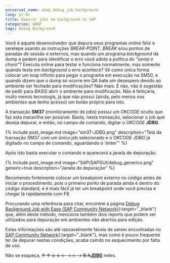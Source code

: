 ```yaml
---
universal_name: abap_debug_job_background
lang: pt-br
title: Depurar jobs em background no SAP
categories: ABAP
tags: Debug Background
---
```


Você é aquele desenvolvedor que depura seus programas *online* feliz e serelepe usando as instruções *BREAK-POINT*, *BREAK* e/ou pontos de paradas de sessão e externos, mas quando um programa *background* dá dump e pedem para identificar o erro você adota a política do *"senta e chora"*?
Executa online para testar e funciona normalmente, mas somente quando testa em *background* o erro acontece?
Vê como única forma colocar um loop infinito para pegar o programa em execução na SM50, e quando dizem que o dump só ocorre em QA bate um desespero devido ao ambiente ser fechado para modificações?
Não mais.
E não, não é sugestão de pedir para *BASIS* abrir o ambiente para modificação.
Não é feitiçaria, muito menos tecnologia, já que não possui (ainda, pelo menos nos ambientes que tenho acesso) um botão próprio para isto.

A transação **SM37** (monitoramento de jobs) possui um *OKCODE* oculto que faz esta maravilha ser possível.
Basta, nesta transação, selecionar o job que deseja depurar, e então, no campo de comando, digitar o *OKCODE* **JDBG**.

{% include post_image.md image="sm37-JDBG.png" description="Tela da transação SM37 com um único job selecionado e o OKCODE *JDBG* já digitado no campo de comando, aguardando o 'enter'" %}

Após isto basta executar o comando e aparecerá a janela de depuração.

{% include post_image.md image="SAP/SAPGUI/debug_generico.png" generic=true description="Janela de depuração" %}

Recomendo fortemente colocar um breakpoint externo no código antes de iniciar o procedimento, pois o primeiro ponto de parada ainda é dentro do código standard, e é mais fácil já ter um breakpoint onde você precisa e chegar lá rapidamente com F8.

Procurando uma referência para citar, encontrei a página [Debug Background Job with Ease (SAP Community Network)](http://scn.sap.com/docs/DOC-70239){:target="_blank"} que, além deste método, menciona também dois reports que podem ser utilizados para depuração em ambientes não abertos para edição.

Estas informações são até razoavelmente fáceis de serem encontradas no [SAP Community Network](https://scn.sap.com){:target="_blank"}, mas como é pouco frequente ter de depurar nestas condições, acaba caindo no esquecimento por falta de uso.

Não se esqueça, <del>↑ ↑ ↓ ↓ ← → ← → B A</del><ins>**JDBG**</ins> neles.